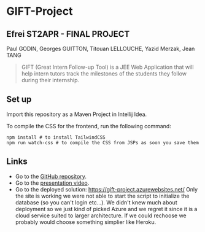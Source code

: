 # GIFT-Project

## Efrei ST2APR - FINAL PROJECT

Paul GODIN, Georges GUITTON, Titouan LELLOUCHE, Yazid Merzak, Jean TANG

> GIFT (Great Intern Follow-up Tool) is a JEE Web Application that will help intern
> tutors track the milestones of the students they
> follow during their internship.

## Set up

Import this repository as a Maven Project in Intellij Idea.

To compile the CSS for the frontend, run the following command:

```shell
npm install # to install TailwindCSS
npm run watch-css # to compile the CSS from JSPs as soon you save them
```

## Links

- Go to the [GitHub repository](https://github.com/georgesguitton/GIFT-Project).
- Go to the [presentation video](https://youtu.be/of5CAgBcO_Q).
- Go to the deployed solution: https://gift-project.azurewebsites.net/
Only the site is working we were not able to start the script to initialize the database (so you can't login etc...).
We didn't knew much about deployment so we just kind of picked Azure and we regret it since it is a cloud service suited to larger architecture.
If we could rechoose we probably would choose something simplier like Heroku.

